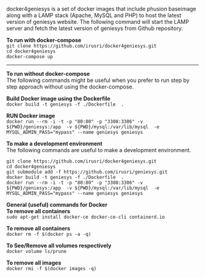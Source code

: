 docker4geniesys is a set of docker images that include phusion baseimage along with a LAMP stack (Apache, MySQL and PHP) to host the latest version of geniesys website. The following command will start the LAMP server and fetch the latest version of geniesys from Github repository.

**To run with docker-compose**  
`git clone https://github.com/irusri/docker4geniesys.git`   
`cd docker4geniesys`   
`docker-compose up`

***
**To run without docker-compose**  
The following commands might be useful when you prefer to run step by step approach without using the docker-compose.

**Build Docker image using the Dockerfile**  
`docker build -t geniesys -f ./Dockerfile  .`  

**RUN Docker image**  
`docker run --rm -i -t -p "80:80" -p "3308:3306" -v ${PWD}/geniesys:/app  -v ${PWD}/mysql:/var/lib/mysql  -e MYSQL_ADMIN_PASS="mypass" --name geniesys geniesys`  


**To make a development environment**   
The following commands are useful to make a development environment.

`git clone https://github.com/irusri/docker4geniesys.git`  
`cd docker4geniesys`  
`git submodule add -f https://github.com/irusri/geniesys.git`  
`docker build -t geniesys -f ./Dockerfile  .`  
`docker run --rm -i -t -p "80:80" -p "3308:3306" -v ${PWD}/geniesys:/app  -v ${PWD}/mysql:/var/lib/mysql  -e MYSQL_ADMIN_PASS="mypass" --name geniesys geniesys`  

**General (useful) commands for Docker**  
**To remove all containers**  
`sudo apt-get install docker-ce docker-ce-cli containerd.io`

**To remove all containers**  
`docker rm -f $(docker ps -a -q)` 
  
**To See/Remove all volumes respectively**  
`docker volume ls/prune`  

**To remove all images**  
`docker rmi -f $(docker images -q)`
 

